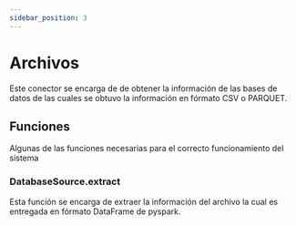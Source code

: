 ```yaml
---
sidebar_position: 3
---
```


# Archivos

Este conector se encarga de de obtener la información de las bases de datos de las cuales se obtuvo la información en fórmato CSV o PARQUET.

## Funciones

Algunas de las funciones necesarias para el correcto funcionamiento del sistema

### DatabaseSource.extract

Esta función se encarga de extraer la información del archivo la cual es entregada en fórmato DataFrame de pyspark.